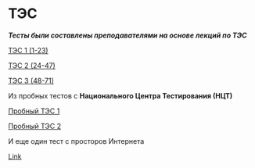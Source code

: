 # ТЭС 

***Тесты были составлены преподавателями на основе лекций по ТЭС***

[ТЭС 1 (1-23)](https://docs.google.com/forms/d/1Izhl9XwSfJ7kLJ2f_YvI7Fltd-vbB2IWvK1tzukSVLM/edit?usp=sharing)

[ТЭС 2 (24-47)](https://docs.google.com/forms/d/1CzPHIBDaXc683cfvaC3a6r5cRQYiPVx-ohGrntd-ivw/edit?usp=sharing)

[ТЭС 3 (48-71)](https://docs.google.com/forms/d/1DYo8nlUkYgwm1MLtDJNeNZ_djcVmGS9DWYMPXfS62L0/edit?usp=sharing)

Из пробных тестов с **Национального Центра Тестирования (НЦТ)**

[Пробный ТЭС 1](https://docs.google.com/forms/d/e/1FAIpQLSdOAeD1Zw50hg97IeEIdZlqnA8gPLcUJa235knBSnU22FviMg/viewform?usp=sf_link)

[Пробный ТЭС 2](https://docs.google.com/forms/d/e/1FAIpQLSdFn_EV0VLsWyQG0zNi3jTzF9U6BQ2z6SG2-Wmqb4du4g6fNA/viewform?usp=sf_link)

И еще один тест с просторов Интернета

[Link](https://www.goconqr.com/quiz/11808826/serzhan2)
